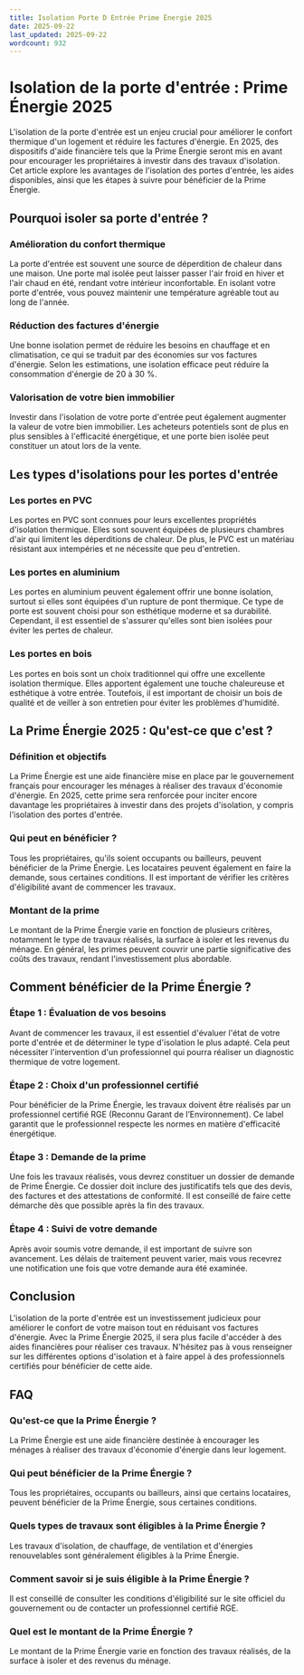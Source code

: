 ```yaml
---
title: Isolation Porte D Entrée Prime Énergie 2025
date: 2025-09-22
last_updated: 2025-09-22
wordcount: 932
---
```


# Isolation de la porte d'entrée : Prime Énergie 2025

L'isolation de la porte d'entrée est un enjeu crucial pour améliorer le confort thermique d'un logement et réduire les factures d'énergie. En 2025, des dispositifs d'aide financière tels que la Prime Énergie seront mis en avant pour encourager les propriétaires à investir dans des travaux d'isolation. Cet article explore les avantages de l'isolation des portes d'entrée, les aides disponibles, ainsi que les étapes à suivre pour bénéficier de la Prime Énergie.

## Pourquoi isoler sa porte d'entrée ?

### Amélioration du confort thermique

La porte d'entrée est souvent une source de déperdition de chaleur dans une maison. Une porte mal isolée peut laisser passer l'air froid en hiver et l'air chaud en été, rendant votre intérieur inconfortable. En isolant votre porte d'entrée, vous pouvez maintenir une température agréable tout au long de l'année.

### Réduction des factures d'énergie

Une bonne isolation permet de réduire les besoins en chauffage et en climatisation, ce qui se traduit par des économies sur vos factures d'énergie. Selon les estimations, une isolation efficace peut réduire la consommation d'énergie de 20 à 30 %.

### Valorisation de votre bien immobilier

Investir dans l'isolation de votre porte d'entrée peut également augmenter la valeur de votre bien immobilier. Les acheteurs potentiels sont de plus en plus sensibles à l'efficacité énergétique, et une porte bien isolée peut constituer un atout lors de la vente.

## Les types d'isolations pour les portes d'entrée

### Les portes en PVC

Les portes en PVC sont connues pour leurs excellentes propriétés d'isolation thermique. Elles sont souvent équipées de plusieurs chambres d'air qui limitent les déperditions de chaleur. De plus, le PVC est un matériau résistant aux intempéries et ne nécessite que peu d'entretien.

### Les portes en aluminium

Les portes en aluminium peuvent également offrir une bonne isolation, surtout si elles sont équipées d'un rupture de pont thermique. Ce type de porte est souvent choisi pour son esthétique moderne et sa durabilité. Cependant, il est essentiel de s'assurer qu'elles sont bien isolées pour éviter les pertes de chaleur.

### Les portes en bois

Les portes en bois sont un choix traditionnel qui offre une excellente isolation thermique. Elles apportent également une touche chaleureuse et esthétique à votre entrée. Toutefois, il est important de choisir un bois de qualité et de veiller à son entretien pour éviter les problèmes d'humidité.

## La Prime Énergie 2025 : Qu'est-ce que c'est ?

### Définition et objectifs

La Prime Énergie est une aide financière mise en place par le gouvernement français pour encourager les ménages à réaliser des travaux d'économie d'énergie. En 2025, cette prime sera renforcée pour inciter encore davantage les propriétaires à investir dans des projets d'isolation, y compris l'isolation des portes d'entrée.

### Qui peut en bénéficier ?

Tous les propriétaires, qu'ils soient occupants ou bailleurs, peuvent bénéficier de la Prime Énergie. Les locataires peuvent également en faire la demande, sous certaines conditions. Il est important de vérifier les critères d'éligibilité avant de commencer les travaux.

### Montant de la prime

Le montant de la Prime Énergie varie en fonction de plusieurs critères, notamment le type de travaux réalisés, la surface à isoler et les revenus du ménage. En général, les primes peuvent couvrir une partie significative des coûts des travaux, rendant l'investissement plus abordable.

## Comment bénéficier de la Prime Énergie ?

### Étape 1 : Évaluation de vos besoins

Avant de commencer les travaux, il est essentiel d'évaluer l'état de votre porte d'entrée et de déterminer le type d'isolation le plus adapté. Cela peut nécessiter l'intervention d'un professionnel qui pourra réaliser un diagnostic thermique de votre logement.

### Étape 2 : Choix d'un professionnel certifié

Pour bénéficier de la Prime Énergie, les travaux doivent être réalisés par un professionnel certifié RGE (Reconnu Garant de l’Environnement). Ce label garantit que le professionnel respecte les normes en matière d'efficacité énergétique.

### Étape 3 : Demande de la prime

Une fois les travaux réalisés, vous devrez constituer un dossier de demande de Prime Énergie. Ce dossier doit inclure des justificatifs tels que des devis, des factures et des attestations de conformité. Il est conseillé de faire cette démarche dès que possible après la fin des travaux.

### Étape 4 : Suivi de votre demande

Après avoir soumis votre demande, il est important de suivre son avancement. Les délais de traitement peuvent varier, mais vous recevrez une notification une fois que votre demande aura été examinée.

## Conclusion

L'isolation de la porte d'entrée est un investissement judicieux pour améliorer le confort de votre maison tout en réduisant vos factures d'énergie. Avec la Prime Énergie 2025, il sera plus facile d'accéder à des aides financières pour réaliser ces travaux. N'hésitez pas à vous renseigner sur les différentes options d'isolation et à faire appel à des professionnels certifiés pour bénéficier de cette aide.

## FAQ

### Qu'est-ce que la Prime Énergie ?

La Prime Énergie est une aide financière destinée à encourager les ménages à réaliser des travaux d'économie d'énergie dans leur logement.

### Qui peut bénéficier de la Prime Énergie ?

Tous les propriétaires, occupants ou bailleurs, ainsi que certains locataires, peuvent bénéficier de la Prime Énergie, sous certaines conditions.

### Quels types de travaux sont éligibles à la Prime Énergie ?

Les travaux d'isolation, de chauffage, de ventilation et d'énergies renouvelables sont généralement éligibles à la Prime Énergie.

### Comment savoir si je suis éligible à la Prime Énergie ?

Il est conseillé de consulter les conditions d'éligibilité sur le site officiel du gouvernement ou de contacter un professionnel certifié RGE.

### Quel est le montant de la Prime Énergie ?

Le montant de la Prime Énergie varie en fonction des travaux réalisés, de la surface à isoler et des revenus du ménage.